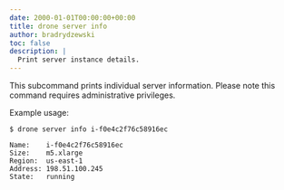 ```yaml
---
date: 2000-01-01T00:00:00+00:00
title: drone server info
author: bradrydzewski
toc: false
description: |
  Print server instance details.
---
```


This subcommand prints individual server information. Please note this command requires administrative privileges.

Example usage:

```
$ drone server info i-f0e4c2f76c58916ec

Name:    i-f0e4c2f76c58916ec
Size:    m5.xlarge
Region:  us-east-1
Address: 198.51.100.245
State:   running
```